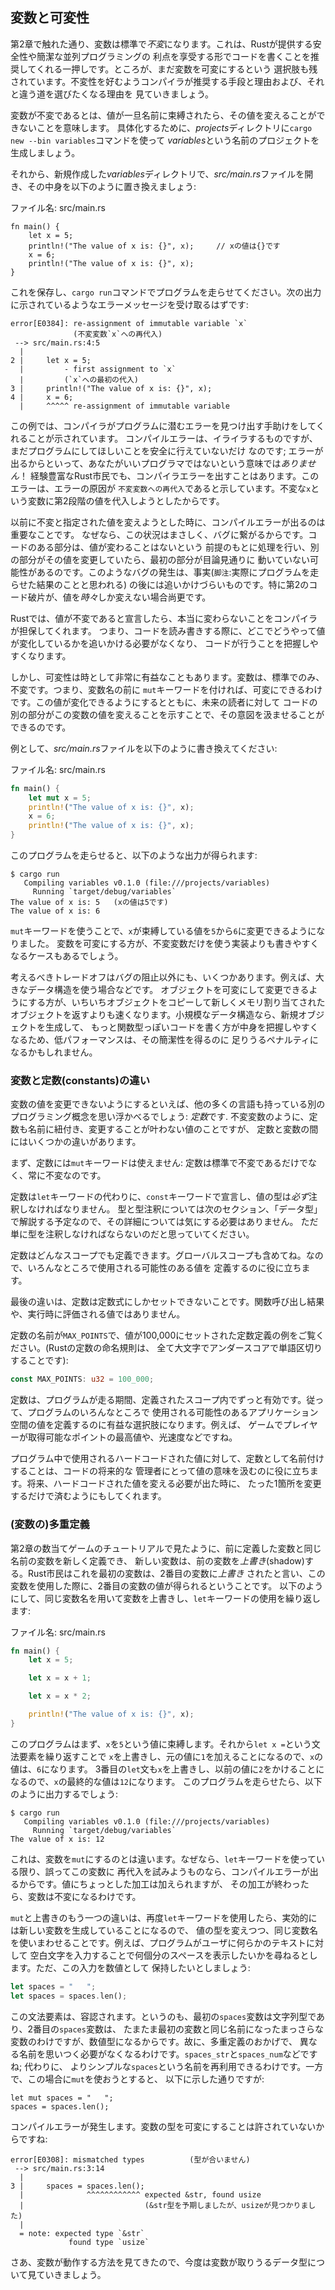 <!-- ## Variables and Mutability -->

## 変数と可変性

<!-- As mentioned in Chapter 2, by default variables are *immutable*. This is one of -->
<!-- many nudges in Rust that encourages you to write your code in a way that takes -->
<!-- advantage of the safety and easy concurrency that Rust offers. However, you -->
<!-- still have the option to make your variables mutable. Let’s explore how and why -->
<!-- Rust encourages you to favor immutability, and why you might want to opt out. -->

第2章で触れた通り、変数は標準で*不変*になります。これは、Rustが提供する安全性や簡潔な並列プログラミングの
利点を享受する形でコードを書くことを推奨してくれる一押しです。ところが、まだ変数を可変にするという
選択肢も残されています。不変性を好むようコンパイラが推奨する手段と理由および、それと違う道を選びたくなる理由を
見ていきましょう。

<!-- When a variable is immutable, that means once a value is bound to a name, you -->
<!-- can’t change that value. To illustrate, let’s generate a new project called -->
<!-- *variables* in your *projects* directory by using `cargo new --bin variables`. -->

変数が不変であるとは、値が一旦名前に束縛されたら、その値を変えることができないことを意味します。
具体化するために、*projects*ディレクトリに`cargo new --bin variables`コマンドを使って
*variables*という名前のプロジェクトを生成しましょう。

<!-- Then, in your new *variables* directory, open *src/main.rs* and replace its -->
<!-- code with the following: -->

それから、新規作成した*variables*ディレクトリで、*src/main.rs*ファイルを開き、その中身を以下のように置き換えましょう:

<!-- <span class="filename">Filename: src/main.rs</span> -->

<span class="filename">ファイル名: src/main.rs</span>

```rust,ignore
fn main() {
    let x = 5;
    println!("The value of x is: {}", x);     // xの値は{}です
    x = 6;
    println!("The value of x is: {}", x);
}
```

<!-- Save and run the program using `cargo run`. You should receive an error -->
<!-- message, as shown in this output: -->

これを保存し、`cargo run`コマンドでプログラムを走らせてください。次の出力に示されているようなエラーメッセージを受け取るはずです:

```text
error[E0384]: re-assignment of immutable variable `x`
              (不変変数`x`への再代入)
 --> src/main.rs:4:5
  |
2 |     let x = 5;
  |         - first assignment to `x`
  |         (`x`への最初の代入)
3 |     println!("The value of x is: {}", x);
4 |     x = 6;
  |     ^^^^^ re-assignment of immutable variable
```

<!-- This example shows how the compiler helps you find errors in your programs. -->
<!-- Even though compiler errors can be frustrating, they only mean your program -->
<!-- isn’t safely doing what you want it to do yet; they do *not* mean that you’re -->
<!-- not a good programmer! Experienced Rustaceans still get compiler errors. The -->
<!-- error indicates that the cause of the error is `re-assignment of immutable -->
<!-- variable`, because we tried to assign a second value to the immutable `x` -->
<!-- variable. -->

この例では、コンパイラがプログラムに潜むエラーを見つけ出す手助けをしてくれることが示されています。
コンパイルエラーは、イライラするものですが、まだプログラムにしてほしいことを安全に行えていないだけ
なのです; エラーが出るからといって、あなたがいいプログラマではないという意味では*ありません*！
経験豊富なRust市民でも、コンパイラエラーを出すことはあります。このエラーは、エラーの原因が
`不変変数への再代入`であると示しています。不変な`x`という変数に第2段階の値を代入しようとしたからです。

<!-- It’s important that we get compile-time errors when we attempt to change a -->
<!-- value that we previously designated as immutable because this very situation -->
<!-- can lead to bugs. If one part of our code operates on the assumption that a -->
<!-- value will never change and another part of our code changes that value, it’s -->
<!-- possible that the first part of the code won’t do what it was designed to do. -->
<!-- This cause of bugs can be difficult to track down after the fact, especially -->
<!-- when the second piece of code changes the value only *sometimes*. -->

以前に不変と指定された値を変えようとした時に、コンパイルエラーが出るのは重要なことです。
なぜなら、この状況はまさしく、バグに繋がるからです。コードのある部分は、値が変わることはないという
前提のもとに処理を行い、別の部分がその値を変更していたら、最初の部分が目論見通りに
動いていない可能性があるのです。このようなバグの発生は、事実(`脚注`:実際にプログラムを走らせた結果のことと思われる)
の後には追いかけづらいものです。特に第2のコード破片が、値を*時々*しか変えない場合尚更です。

<!-- In Rust the compiler guarantees that when we state that a value won’t change, -->
<!-- it really won’t change. That means that when you’re reading and writing code, -->
<!-- you don’t have to keep track of how and where a value might change, which can -->
<!-- make code easier to reason about. -->

Rustでは、値が不変であると宣言したら、本当に変わらないことをコンパイラが担保してくれます。
つまり、コードを読み書きする際に、どこでどうやって値が変化しているかを追いかける必要がなくなり、
コードが行うことを把握しやすくなります。

<!-- But mutability can be very useful. Variables are immutable only by default; we -->
<!-- can make them mutable by adding `mut` in front of the variable name. In -->
<!-- addition to allowing this value to change, it conveys intent to future readers -->
<!-- of the code by indicating that other parts of the code will be changing this -->
<!-- variable value. -->

しかし、可変性は時として非常に有益なこともあります。変数は、標準でのみ、不変です。つまり、変数名の前に
`mut`キーワードを付ければ、可変にできるわけです。この値が変化できるようにするとともに、未来の読者に対して
コードの別の部分がこの変数の値を変えることを示すことで、その意図を汲ませることができるのです。

<!-- For example, change *src/main.rs* to the following: -->

例として、*src/main.rs*ファイルを以下のように書き換えてください:

<!-- <span class="filename">Filename: src/main.rs</span> -->

<span class="filename">ファイル名: src/main.rs</span>

```rust
fn main() {
    let mut x = 5;
    println!("The value of x is: {}", x);
    x = 6;
    println!("The value of x is: {}", x);
}
```

<!-- When we run this program, we get the following: -->

このプログラムを走らせると、以下のような出力が得られます:

```text
$ cargo run
   Compiling variables v0.1.0 (file:///projects/variables)
     Running `target/debug/variables`
The value of x is: 5   (xの値は5です)
The value of x is: 6
```

<!-- Using `mut`, we’re allowed to change the value that `x` binds to from `5` to -->
<!-- `6`. In some cases, you’ll want to make a variable mutable because it makes the -->
<!-- code more convenient to write than an implementation that only uses immutable -->
<!-- variables. -->

`mut`キーワードを使うことで、`x`が束縛している値を`5`から`6`に変更できるようになりました。
変数を可変にする方が、不変変数だけを使う実装よりも書きやすくなるケースもあるでしょう。

<!-- There are multiple trade-offs to consider, in addition to the prevention of -->
<!-- bugs. For example, in cases where you’re using large data structures, mutating -->
<!-- an instance in place may be faster than copying and returning newly allocated -->
<!-- instances. With smaller data structures, creating new instances and writing in -->
<!-- a more functional programming style may be easier to reason about, so the lower -->
<!-- performance might be a worthwhile penalty for gaining that clarity. -->

考えるべきトレードオフはバグの阻止以外にも、いくつかあります。例えば、大きなデータ構造を使う場合などです。
オブジェクトを可変にして変更できるようにする方が、いちいちオブジェクトをコピーして新しくメモリ割り当てされた
オブジェクトを返すよりも速くなります。小規模なデータ構造なら、新規オブジェクトを生成して、
もっと関数型っぽいコードを書く方が中身を把握しやすくなるため、低パフォーマンスは、その簡潔性を得るのに
足りうるペナルティになるかもしれません。

<!-- ### Differences Between Variables and Constants -->

### 変数と定数(constants)の違い

<!-- Being unable to change the value of a variable might have reminded you of -->
<!-- another programming concept that most other languages have: *constants*. Like -->
<!-- immutable variables, constants are also values  that are bound to a name and -->
<!-- are not allowed to change, but there are a few differences between constants -->
<!-- and variables. -->

変数の値を変更できないようにするといえば、他の多くの言語も持っている別のプログラミング概念を思い浮かべるでしょう:
*定数*です. 不変変数のように、定数も名前に紐付き、変更することが叶わない値のことですが、
定数と変数の間にはいくつかの違いがあります。

<!-- First, we aren’t allowed to use `mut` with constants: constants aren't only -->
<!-- immutable by default, they're always immutable. -->

まず、定数には`mut`キーワードは使えません: 定数は標準で不変であるだけでなく、常に不変なのです。

<!-- We declare constants using the `const` keyword instead of the `let` keyword, -->
<!-- and the type of the value *must* be annotated. We're about to cover types and -->
<!-- type annotations in the next section, “Data Types,” so don't worry about the -->
<!-- details right now, just know that we must always annotate the type. -->

定数は`let`キーワードの代わりに、`const`キーワードで宣言し、値の型は*必ず*注釈しなければなりません。
型と型注釈については次のセクション、「データ型」で解説する予定なので、その詳細については気にする必要はありません。
ただ単に型を注釈しなければならないのだと思っていてください。

<!-- Constants can be declared in any scope, including the global scope, which makes -->
<!-- them useful for values that many parts of code need to know about. -->

定数はどんなスコープでも定義できます。グローバルスコープも含めてね。なので、いろんなところで使用される可能性のある値を
定義するのに役に立ちます。

<!-- The last difference is that constants may only be set to a constant expression, -->
<!-- not the result of a function call or any other value that could only be -->
<!-- computed at runtime. -->

最後の違いは、定数は定数式にしかセットできないことです。関数呼び出し結果や、実行時に評価される値ではありません。

<!-- Here's an example of a constant declaration where the constant's name is -->
<!-- `MAX_POINTS` and its value is set to 100,000. (Rust constant naming convention -->
<!-- is to use all upper case with underscores between words): -->

定数の名前が`MAX_POINTS`で、値が100,000にセットされた定数定義の例をご覧ください。(Rustの定数の命名規則は、
全て大文字でアンダースコアで単語区切りすることです):

```rust
const MAX_POINTS: u32 = 100_000;
```

<!-- Constants are valid for the entire time a program runs, within the scope they -->
<!-- were declared in, making them a useful choice for values in your application -->
<!-- domain that multiple parts of the program might need to know about, such as the -->
<!-- maximum number of points any player of a game is allowed to earn or the speed -->
<!-- of light. -->

定数は、プログラムが走る期間、定義されたスコープ内でずっと有効です。従って、プログラムのいろんなところで
使用される可能性のあるアプリケーション空間の値を定義するのに有益な選択肢になります。例えば、
ゲームでプレイヤーが取得可能なポイントの最高値や、光速度などですね。

<!-- Naming hardcoded values used throughout your program as constants is useful in -->
<!-- conveying the meaning of that value to future maintainers of the code. It also -->
<!-- helps to have only one place in your code you would need to change if the -->
<!-- hardcoded value needed to be updated in the future. -->

プログラム中で使用されるハードコードされた値に対して、定数として名前付けすることは、コードの将来的な
管理者にとって値の意味を汲むのに役に立ちます。将来、ハードコードされた値を変える必要が出た時に、
たった1箇所を変更するだけで済むようにもしてくれます。

<!-- ### Shadowing -->

### (変数の)多重定義

<!-- As we saw in the guessing game tutorial in Chapter 2, we can declare a new -->
<!-- variable with the same name as a previous variable, and the new variable -->
<!-- *shadows* the previous variable. Rustaceans say that the first variable is -->
<!-- *shadowed* by the second, which means that the second variable’s value is what -->
<!-- we’ll see when we use the variable. We can shadow a variable by using the same -->
<!-- variable’s name and repeating the use of the `let` keyword as follows: -->

第2章の数当てゲームのチュートリアルで見たように、前に定義した変数と同じ名前の変数を新しく定義でき、
新しい変数は、前の変数を*上書き*(shadow)する。Rust市民はこれを最初の変数は、2番目の変数に*上書き*
されたと言い、この変数を使用した際に、2番目の変数の値が得られるということです。
以下のようにして、同じ変数名を用いて変数を上書きし、`let`キーワードの使用を繰り返します:

<!-- <span class="filename">Filename: src/main.rs</span> -->

<span class="filename">ファイル名: src/main.rs</span>

```rust
fn main() {
    let x = 5;

    let x = x + 1;

    let x = x * 2;

    println!("The value of x is: {}", x);
}
```

<!-- This program first binds `x` to a value of `5`. Then it shadows `x` by -->
<!-- repeating `let x =`, taking the original value and adding `1` so the value of -->
<!-- `x` is then `6`. The third `let` statement also shadows `x`, taking the -->
<!-- previous value and multiplying it by `2` to give `x` a final value of `12`. -->
<!-- When you run this program, it will output the following: -->

このプログラムはまず、`x`を`5`という値に束縛します。それから`let x =`という文法要素を繰り返すことで
`x`を上書きし、元の値に`1`を加えることになるので、`x`の値は、`6`になります。
3番目の`let`文も`x`を上書きし、以前の値に`2`をかけることになるので、`x`の最終的な値は`12`になります。
このプログラムを走らせたら、以下のように出力するでしょう:

```text
$ cargo run
   Compiling variables v0.1.0 (file:///projects/variables)
     Running `target/debug/variables`
The value of x is: 12
```

<!-- This is different than marking a variable as `mut`, because unless we use the -->
<!-- `let` keyword again, we’ll get a compile-time error if we accidentally try to -->
<!-- reassign to this variable. We can perform a few transformations on a value but -->
<!-- have the variable be immutable after those transformations have been completed. -->

これは、変数を`mut`にするのとは違います。なぜなら、`let`キーワードを使っている限り、誤ってこの変数に
再代入を試みようものなら、コンパイルエラーが出るからです。値にちょっとした加工は加えられますが、
その加工が終わったら、変数は不変になるわけです。

<!-- The other difference between `mut` and shadowing is that because we’re -->
<!-- effectively creating a new variable when we use the `let` keyword again, we can -->
<!-- change the type of the value, but reuse the same name. For example, say our -->
<!-- program asks a user to show how many spaces they want between some text by -->
<!-- inputting space characters, but we really want to store that input as a number: -->

`mut`と上書きのもう一つの違いは、再度`let`キーワードを使用したら、実効的には新しい変数を生成していることになるので、
値の型を変えつつ、同じ変数名を使いまわせることです。例えば、プログラムがユーザに何らかのテキストに対して
空白文字を入力することで何個分のスペースを表示したいかを尋ねるとします。ただ、この入力を数値として
保持したいとしましょう:

```rust
let spaces = "   ";
let spaces = spaces.len();
```

<!-- This construct is allowed because the first `spaces` variable is a string type, -->
<!-- and the second `spaces` variable, which is a brand-new variable that happens to -->
<!-- have the same name as the first one, is a number type. Shadowing thus spares us -->
<!-- from having to come up with different names, like `spaces_str` and -->
<!-- `spaces_num`; instead, we can reuse the simpler `spaces` name. However, if we -->
<!-- try to use `mut` for this, as shown here: -->

この文法要素は、容認されます。というのも、最初の`spaces`変数は文字列型であり、2番目の`spaces`変数は、
たまたま最初の変数と同じ名前になったまっさらな変数のわけですが、数値型になるからです。故に、多重定義のおかげで、
異なる名前を思いつく必要がなくなるわけです。`spaces_str`と`spaces_num`などですね; 代わりに、
よりシンプルな`spaces`という名前を再利用できるわけです。一方で、この場合に`mut`を使おうとすると、
以下に示した通りですが:

```rust,ignore
let mut spaces = "   ";
spaces = spaces.len();
```

<!-- we’ll get a compile-time error because we’re not allowed to mutate a variable’s -->
<!-- type: -->

コンパイルエラーが発生します。変数の型を可変にすることは許されていないからですね:

```text
error[E0308]: mismatched types          (型が合いません)
 --> src/main.rs:3:14
  |
3 |     spaces = spaces.len();
  |              ^^^^^^^^^^^^ expected &str, found usize
  |                           (&str型を予期しましたが、usizeが見つかりました)
  |
  = note: expected type `&str`
             found type `usize`
```

<!-- Now that we’ve explored how variables work, let’s look at more data types they -->
<!-- can have. -->

さあ、変数が動作する方法を見てきたので、今度は変数が取りうるデータ型について見ていきましょう。
